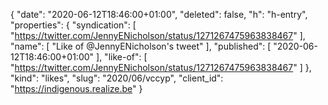 {
  "date": "2020-06-12T18:46:00+01:00",
  "deleted": false,
  "h": "h-entry",
  "properties": {
    "syndication": [
      "https://twitter.com/JennyENicholson/status/1271267475963838467"
    ],
    "name": [
      "Like of @JennyENicholson's tweet"
    ],
    "published": [
      "2020-06-12T18:46:00+01:00"
    ],
    "like-of": [
      "https://twitter.com/JennyENicholson/status/1271267475963838467"
    ]
  },
  "kind": "likes",
  "slug": "2020/06/vccyp",
  "client_id": "https://indigenous.realize.be"
}

